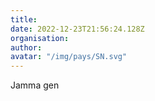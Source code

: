 ```yaml
---
title: 
date: 2022-12-23T21:56:24.128Z
organisation: 
author: 
avatar: "/img/pays/SN.svg"
---
```


Jamma gen
